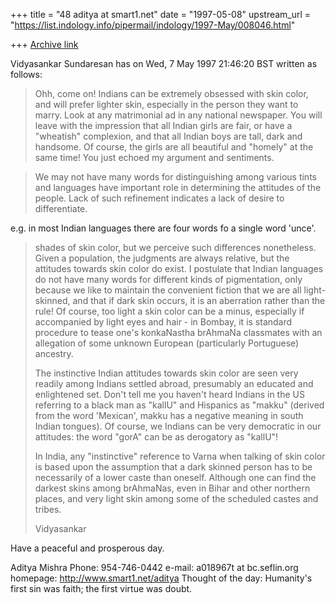 +++
title = "48 aditya at smart1.net"
date = "1997-05-08"
upstream_url = "https://list.indology.info/pipermail/indology/1997-May/008046.html"

+++
[Archive link](https://list.indology.info/pipermail/indology/1997-May/008046.html)

Vidyasankar Sundaresan <vidya at cco.caltech.edu> has on Wed,  7 May 1997
21:46:20 BST written as follows:


>Ohh, come on! Indians can be extremely obsessed with skin color, and will
>prefer lighter skin, especially in the person they want to marry. Look at
>any matrimonial ad in any national newspaper. You will leave with the
>impression that all Indian girls are fair, or have a "wheatish"
>complexion, and that all Indian boys are tall, dark and handsome. Of
>course, the girls are all beautiful and "homely" at the same time! 
You just echoed my argument and sentiments.

>We may not have many words for distinguishing among various tints and
languages have important role in determining the attitudes of the
people.  Lack of such refinement indicates a lack of desire to
differentiate.

e.g. in most Indian languages there are four words fo a single word
'unce'. 
>shades of skin color, but we perceive such differences nonetheless. Given
>a population, the judgments are always relative, but the attitudes towards
>skin color do exist. I postulate that Indian languages do not have many
>words for different kinds of pigmentation, only because we like to
>maintain the convenient fiction that we are all light-skinned, and that
>if dark skin occurs, it is an aberration rather than the rule! Of course,
>too light a skin color can be a minus, especially if accompanied by light
>eyes and hair - in Bombay, it is standard procedure to tease one's
>konkaNastha brAhmaNa classmates with an allegation of some unknown
>European (particularly Portuguese) ancestry.
>
>The instinctive Indian attitudes towards skin color are seen very
>readily among Indians settled abroad, presumably an educated and
>enlightened set. Don't tell me you haven't heard Indians in the US
>referring to a black man as "kallU" and Hispanics as "makku" (derived from
>the word 'Mexican', makku has a negative meaning in south Indian tongues).
>Of course, we Indians can be very democratic in our attitudes: the word
>"gorA" can be as derogatory as "kallU"!
>
>In India, any "instinctive" reference to Varna when talking of skin color
>is based upon the assumption that a dark skinned person has to be
>necessarily of a lower caste than oneself. Although one can find the
>darkest skins among brAhmaNas, even in Bihar and other northern places,
>and very light skin among some of the scheduled castes and tribes. 
>
>Vidyasankar
>
>

Have a peaceful and prosperous day.

Aditya Mishra 
Phone: 954-746-0442 
e-mail: a018967t at bc.seflin.org
homepage: http://www.smart1.net/aditya
Thought of the day:
        Humanity's first sin was faith; the first virtue was doubt.




